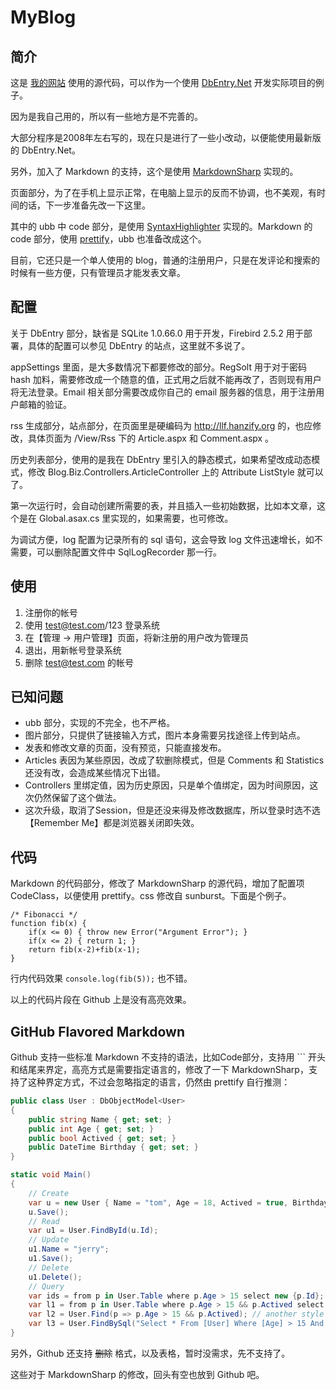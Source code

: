 MyBlog
==========

简介
----------

这是 [我的网站](http://llf.hanzify.org) 使用的源代码，可以作为一个使用 [DbEntry.Net](http://dbentry.codeplex.com/) 开发实际项目的例子。

因为是我自己用的，所以有一些地方是不完善的。

大部分程序是2008年左右写的，现在只是进行了一些小改动，以便能使用最新版的 DbEntry.Net。

另外，加入了 Markdown 的支持，这个是使用 [MarkdownSharp](https://code.google.com/p/markdownsharp/) 实现的。

页面部分，为了在手机上显示正常，在电脑上显示的反而不协调，也不美观，有时间的话，下一步准备先改一下这里。

其中的 ubb 中 code 部分，是使用 [SyntaxHighlighter](http://alexgorbatchev.com/) 实现的。Markdown 的 code 部分，使用 [prettify](https://code.google.com/p/google-code-prettify/)，ubb 也准备改成这个。

目前，它还只是一个单人使用的 blog，普通的注册用户，只是在发评论和搜索的时候有一些方便，只有管理员才能发表文章。

配置
----------

关于 DbEntry 部分，缺省是 SQLite 1.0.66.0 用于开发，Firebird 2.5.2 用于部署，具体的配置可以参见 DbEntry 的站点，这里就不多说了。

appSettings 里面，是大多数情况下都要修改的部分。RegSolt 用于对于密码 hash 加料，需要修改成一个随意的值，正式用之后就不能再改了，否则现有用户将无法登录。Email 相关部分需要改成你自己的 email 服务器的信息，用于注册用户邮箱的验证。

rss 生成部分，站点部分，在页面里是硬编码为 http://llf.hanzify.org 的，也应修改，具体页面为 /View/Rss 下的 Article.aspx 和 Comment.aspx 。

历史列表部分，使用的是我在 DbEntry 里引入的静态模式，如果希望改成动态模式，修改 Blog.Biz.Controllers.ArticleController 上的 Attribute ListStyle 就可以了。

第一次运行时，会自动创建所需要的表，并且插入一些初始数据，比如本文章，这个是在 Global.asax.cs 里实现的，如果需要，也可修改。

为调试方便，log 配置为记录所有的 sql 语句，这会导致 log 文件迅速增长，如不需要，可以删除配置文件中 SqlLogRecorder 那一行。

使用
----------

1.  注册你的帐号
2.  使用 test@test.com/123 登录系统
3.  在【管理 -> 用户管理】页面，将新注册的用户改为管理员
4.  退出，用新帐号登录系统
5.  删除 test@test.com 的帐号

已知问题
----------

*   ubb 部分，实现的不完全，也不严格。
*   图片部分，只提供了链接输入方式，图片本身需要另找途径上传到站点。
*   发表和修改文章的页面，没有预览，只能直接发布。
*   Articles 表因为某些原因，改成了软删除模式，但是 Comments 和 Statistics 还没有改，会造成某些情况下出错。
*   Controllers 里绑定值，因为历史原因，只是单个值绑定，因为时间原因，这次仍然保留了这个做法。
*   这次升级，取消了Session，但是还没来得及修改数据库，所以登录时选不选【Remember Me】都是浏览器关闭即失效。

代码
----------

Markdown 的代码部分，修改了 MarkdownSharp 的源代码，增加了配置项 CodeClass，以便使用 prettify。css 修改自 sunburst。下面是个例子。

	/* Fibonacci */
	function fib(x) {
		if(x <= 0) { throw new Error("Argument Error"); }
		if(x <= 2) { return 1; }
		return fib(x-2)+fib(x-1);
	}

行内代码效果 `console.log(fib(5));` 也不错。

以上的代码片段在 Github 上是没有高亮效果。

GitHub Flavored Markdown
----------

Github 支持一些标准 Markdown 不支持的语法，比如Code部分，支持用 \`\`\` 开头和结尾来界定，高亮方式是需要指定语言的，修改了一下 MarkdownSharp，支持了这种界定方式，不过会忽略指定的语言，仍然由 prettify 自行推测：

```c#
public class User : DbObjectModel<User>
{
	public string Name { get; set; }
	public int Age { get; set; }
	public bool Actived { get; set; }
	public DateTime Birthday { get; set; }
}

static void Main()
{
	// Create
	var u = new User { Name = "tom", Age = 18, Actived = true, Birthday = DateTime.Now };
	u.Save();
	// Read
	var u1 = User.FindById(u.Id);
	// Update
	u1.Name = "jerry";
	u1.Save();
	// Delete
	u1.Delete();
	// Query
	var ids = from p in User.Table where p.Age > 15 select new {p.Id};
	var l1 = from p in User.Table where p.Age > 15 && p.Actived select p;
	var l2 = User.Find(p => p.Age > 15 && p.Actived); // another style of linq
	var l3 = User.FindBySql("Select * From [User] Where [Age] > 15 And [Actived] = true");
}
```

另外，Github 还支持 ~~删除~~ 格式，以及表格，暂时没需求，先不支持了。

这些对于 MarkdownSharp 的修改，回头有空也放到 Github 吧。
